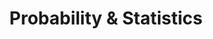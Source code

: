 ---
layout: category
title: Probability & Statistics
permalink: /ProbabilityStatistics/
show_sidebar: false
menubar: menu
---